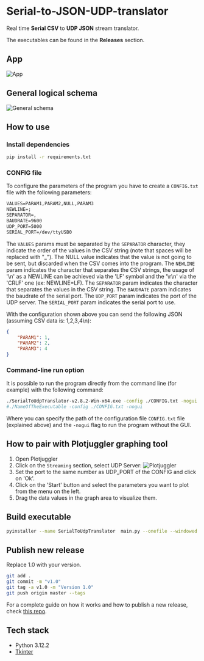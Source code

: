 # Serial-to-JSON-UDP-translator
Real time **Serial CSV** to **UDP JSON** stream translator.

The executables can be found in the **Releases** section.

## App
![App](img/app.png)

## General logical schema
![General schema](img/general-schema.png)

## How to use
### Install dependencies
```bash
pip install -r requirements.txt
```

### CONFIG file
To configure the parameters of the program you have to create a `CONFIG.txt` file with the following parameters:
```txt
VALUES=PARAM1,PARAM2,NULL,PARAM3
NEWLINE=;
SEPARATOR=,
BAUDRATE=9600
UDP_PORT=5000
SERIAL_PORT=/dev/ttyUSB0
```
The `VALUES` params must be separated by the `SEPARATOR` character, they indicate the order of the values in the CSV string (note that spaces will be replaced with "_"). The NULL value indicates that the value is not going to be sent, but discarded when the CSV comes into the program. The `NEWLINE` param indicates the character that separates the CSV strings, the usage of '\n' as a NEWLINE can be achieved via the 'LF' symbol and the '\r\n' via the 'CRLF' one (ex: NEWLINE=LF). The `SEPARATOR` param indicates the character that separates the values in the CSV string. The `BAUDRATE` param indicates the baudrate of the serial port. The `UDP_PORT` param indicates the port of the UDP server. The `SERIAL_PORT` param indicates the serial port to use.

With the configuration shown above you can send the following JSON (assuming CSV data is: 1,2,3,4\n):
```json
{
    "PARAM1": 1,
    "PARAM2": 2,
    "PARAM3": 4
}
```

### Command-line run option
It is possible to run the program directly from the command line (for example) with the following command:
```bash
./SerialToUdpTranslator-v2.8.2-Win-x64.exe -config ./CONFIG.txt -nogui
#./NameOfTheExecutable -config ./CONFIG.txt -nogui
```
Where you can specify the path of the configuration file `CONFIG.txt` file (explained above) and the `-nogui` flag to run the program without the GUI.

## How to pair with Plotjuggler graphing tool
1. Open Plotjuggler
2. Click on the `Streaming` section, select UDP Server:
![Plotjuggler](img/plotjuggler.png)
3. Set the port to the same number as UDP_PORT of the CONFIG and click on 'Ok'.
4. Click on the 'Start' button and select the parameters you want to plot from the menu on the left.
5. Drag the data values in the graph area to visualize them.

## Build executable
```bash
pyinstaller --name SerialToUdpTranslator  main.py --onefile --windowed
```

## Publish new release
Replace 1.0 with your version.
```bash
git add .         
git commit -m "v1.0"  
git tag -a v1.0 -m "Version 1.0"      
git push origin master --tags   
```   
For a complete guide on how it works and how to publish a new release, check [this repo](https://github.com/Paolo-Beci/pyinstaller-all-os-gh-action).

## Tech stack
- Python 3.12.2
- [Tkinter](https://docs.python.org/3/library/tkinter.html)